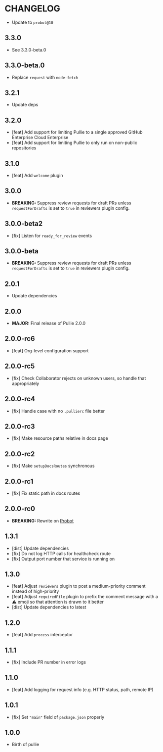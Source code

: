 # CHANGELOG

- Update to `probot@10`

## 3.3.0

- See 3.3.0-beta.0

## 3.3.0-beta.0

- Replace `request` with `node-fetch`

## 3.2.1

- Update deps

## 3.2.0

- [feat] Add support for limiting Pullie to a single approved GitHub Enterprise Cloud Enterprise
- [feat] Add support for limiting Pullie to only run on non-public repositories

## 3.1.0

- [feat] Add `welcome` plugin

## 3.0.0

- **BREAKING:** Suppress review requests for draft PRs unless `requestForDrafts` is set to `true` in reviewers plugin
  config.

## 3.0.0-beta2

- [fix] Listen for `ready_for_review` events

## 3.0.0-beta

- **BREAKING:** Suppress review requests for draft PRs unless `requestForDrafts` is set to `true` in reviewers plugin
  config.

## 2.0.1

- Update dependencies

## 2.0.0

- **MAJOR:** Final release of Pullie 2.0.0

## 2.0.0-rc6

- [feat] Org-level configuration support

## 2.0.0-rc5

- [fix] Check Collaborator rejects on unknown users, so handle that appropriately

## 2.0.0-rc4

- [fix] Handle case with no `.pullierc` file better

## 2.0.0-rc3

- [fix] Make resource paths relative in docs page

## 2.0.0-rc2

- [fix] Make `setupDocsRoutes` synchronous

## 2.0.0-rc1

- [fix] Fix static path in docs routes

## 2.0.0-rc0

- **BREAKING:** Rewrite on [Probot](https://probot.github.io)

## 1.3.1

- [dist] Update dependencies
- [fix] Do not log HTTP calls for healthcheck route
- [fix] Output port number that service is running on

## 1.3.0

- [feat] Adjust `reviewers` plugin to post a medium-priority comment instead of high-priority
- [feat] Adjust `requiredFile` plugin to prefix the comment message with a ⚠️ emoji so that attention is drawn to it better
- [dist] Update dependencies to latest

## 1.2.0

- [feat] Add `process` interceptor

## 1.1.1

- [fix] Include PR number in error logs

## 1.1.0

- [feat] Add logging for request info (e.g. HTTP status, path, remote IP)

## 1.0.1

- [fix] Set `"main"` field of `package.json` properly

## 1.0.0

- Birth of pullie

